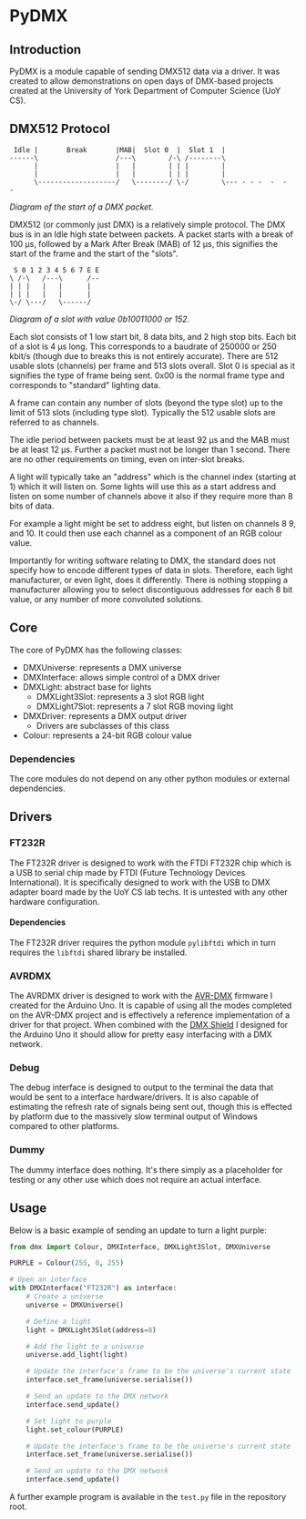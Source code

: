 # PyDMX

## Introduction

PyDMX is a module capable of sending DMX512 data via a driver. It was created to allow demonstrations on open days of DMX-based projects created at the University of York Department of Computer Science (UoY CS).

## DMX512 Protocol

```
 Idle |       Break       |MAB|  Slot 0  |  Slot 1  |
------\                   /---\        /-\ /--------\
      |                   |   |        | | |        |
      |                   |   |        | | |        |
      \-------------------/   \--------/ \-/        \--- - - -  -  -  -

```
_Diagram of the start of a DMX packet._

DMX512 (or commonly just DMX) is a relatively simple protocol. The DMX bus is in an Idle high state between packets. A packet starts with a break of 100 μs, followed by a Mark After Break (MAB) of 12 μs, this signifies the start of the frame and the start of the "slots".

```
 S 0 1 2 3 4 5 6 7 E E
\ /-\   /---\      /--
| | |   |   |      |
| | |   |   |      |
\-/ \---/   \------/
```
_Diagram of a slot with value 0b10011000 or 152._

Each slot consists of 1 low start bit, 8 data bits, and 2 high stop bits. Each bit of a slot is 4 μs long. This corresponds to a baudrate of 250000 or 250 kbit/s (though due to breaks this is not entirely accurate). There are 512 usable slots (channels) per frame and 513 slots overall. Slot 0 is special as it signifies the type of frame being sent. 0x00 is the normal frame type and corresponds to "standard" lighting data.

A frame can contain any number of slots (beyond the type slot) up to the limit of 513 slots (including type slot). Typically the 512 usable slots are referred to as channels.

The idle period between packets must be at least 92 μs and the MAB must be at least 12 μs. Further a packet must not be longer than 1 second. There are no other requirements on timing, even on inter-slot breaks.

A light will typically take an "address" which is the channel index (starting at 1) which it will listen on. Some lights will use this as a start address and listen on some number of channels above it also if they require more than 8 bits of data.

For example a light might be set to address eight, but listen on channels 8 9, and 10. It could then use each channel as a component of an RGB colour value.

Importantly for writing software relating to DMX, the standard does not specify how to encode different types of data in slots. Therefore, each light manufacturer, or even light, does it differently. There is nothing stopping a manufacturer allowing you to select discontiguous addresses for each 8 bit value, or any number of more convoluted solutions.

## Core

The core of PyDMX has the following classes:

- DMXUniverse: represents a DMX universe
- DMXInterface: allows simple control of a DMX driver
- DMXLight: abstract base for lights
  - DMXLight3Slot: represents a 3 slot RGB light
  - DMXLight7Slot: represents a 7 slot RGB moving light
- DMXDriver: represents a DMX output driver
  - Drivers are subclasses of this class
- Colour: represents a 24-bit RGB colour value

### Dependencies

The core modules do not depend on any other python modules or external dependencies.

## Drivers

### FT232R

The FT232R driver is designed to work with the FTDI FT232R chip which is a USB to serial chip made by FTDI (Future Technology Devices International). It is specifically designed to work with the USB to DMX adapter board made by the UoY CS lab techs. It is untested with any other hardware configuration.

#### Dependencies

The FT232R driver requires the python module `pylibftdi` which in turn requires the `libftdi` shared library be installed.

### AVRDMX

The AVRDMX driver is designed to work with the [AVR-DMX](https://github.com/JMAlego/AVR-DMX) firmware I created for the Arduino Uno. It is capable of using all the modes completed on the AVR-DMX project and is effectively a reference implementation of a driver for that project. When combined with the [DMX Shield](https://github.com/JMAlego/ArDMX) I designed for the Arduino Uno it should allow for pretty easy interfacing with a DMX network.

### Debug

The debug interface is designed to output to the terminal the data that would be sent to a interface hardware/drivers. It is also capable of estimating the refresh rate of signals being sent out, though this is effected by platform due to the massively slow terminal output of Windows compared to other platforms.

### Dummy

The dummy interface does nothing. It's there simply as a placeholder for testing or any other use which does not require an actual interface.

## Usage

Below is a basic example of sending an update to turn a light purple:

```python
from dmx import Colour, DMXInterface, DMXLight3Slot, DMXUniverse

PURPLE = Colour(255, 0, 255)

# Open an interface
with DMXInterface("FT232R") as interface:
    # Create a universe
    universe = DMXUniverse()

    # Define a light
    light = DMXLight3Slot(address=8)

    # Add the light to a universe
    universe.add_light(light)

    # Update the interface's frame to be the universe's current state
    interface.set_frame(universe.serialise())

    # Send an update to the DMX network
    interface.send_update()

    # Set light to purple
    light.set_colour(PURPLE)

    # Update the interface's frame to be the universe's current state
    interface.set_frame(universe.serialise())

    # Send an update to the DMX network
    interface.send_update()
```

A further example program is available in the `test.py` file in the repository root.
